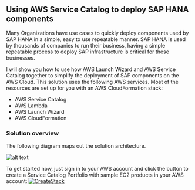 ## Using AWS Service Catalog to deploy SAP HANA components



Many Organizations have use cases to quickly deploy components used by SAP HANA in a simple, easy to use repeatable manner. SAP HANA is used by thousands of companies to run their business, having a simple repeatable process to deploy SAP infrastructure is critical for these businesses. 

I will show you how to use how AWS Launch Wizard and AWS Service Catalog together to simplify the deployment of SAP components on the AWS Cloud.
This solution uses the following AWS services. Most of the resources are set up for you with an AWS CloudFormation stack:

- AWS Service Catalog
- AWS Lambda
- AWS Launch Wizard
- AWS CloudFormation

### Solution overview

The following diagram maps out the solution architecture. 

![alt text](https://raw.githubusercontent.com/aws-samples/aws-service-catalog-reference-architectures/master/sap/sc_sap.png "Archicture")


To get started now, just sign in to your AWS account and click the button to create a Service Catalog Portfolio with sample EC2 products in your AWS account:
[![CreateStack](https://s3.amazonaws.com/cloudformation-examples/cloudformation-launch-stack.png)](https://console.aws.amazon.com/cloudformation#/stacks/new?stackName=SC-RA-EC2Portfolio&templateURL=https://s3.amazonaws.com/aws-service-catalog-reference-architectures/ec2/sc-portfolio-ec2demo.json)  
